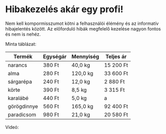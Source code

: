 # Hibakezelés akár egy profi!
Nem kell kompormisszumot kötni a felhasználói élémény és az informatív hibajelentés között.
Az előforduló hibák megfelelő kezelése nagyon fontos és nem is nehéz.

Minta táblázat:

| Termék | Egységár | Mennyiség | Teljes ár |
| --- | --- | --- | --- |
| narancs	| 380 Ft | 40,0 kg	| 15 200 Ft |
| alma	| 280 Ft |	120,0 kg	| 33 600 Ft |
| sárgarépa	| 240 Ft |	12,0 kg	| 2 880 Ft |
| körte	| 390 Ft |	8,5 kg	| 3 315 Ft |
| karalábé	| 440 Ft |	5,0 kg	| a |
| görögdinnye	| 560 Ft |	165,0 kg	| 92 400 Ft |
| paradicsom	| 980 Ft |	21,0 kg	| 20 580 Ft |

Videó: 
